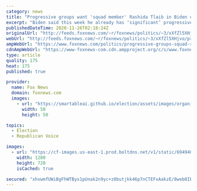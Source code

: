 ```yaml
---
category: news
title: "Progressive groups want 'squad member' Rashida Tlaib in Biden cabinet"
excerpt: "Biden said this week he already has ‘significant’ progressive representation in his administration."
publishedDateTime: 2020-11-26T02:18:24Z
originalUrl: "http://feeds.foxnews.com/~r/foxnews/politics/~3/xXfZl5XHjvo/progressive-groups-squad-rashida-tlaib-biden-cabinet"
webUrl: "http://feeds.foxnews.com/~r/foxnews/politics/~3/xXfZl5XHjvo/progressive-groups-squad-rashida-tlaib-biden-cabinet"
ampWebUrl: "https://www.foxnews.com/politics/progressive-groups-squad-rashida-tlaib-biden-cabinet.amp"
cdnAmpWebUrl: "https://www-foxnews-com.cdn.ampproject.org/c/s/www.foxnews.com/politics/progressive-groups-squad-rashida-tlaib-biden-cabinet.amp"
type: article
quality: 175
heat: 175
published: true

provider:
  name: Fox News
  domain: foxnews.com
  images:
    - url: "https://smartableai.github.io/election/assets/images/organizations/foxnews.com-50x50.jpg"
      width: 50
      height: 50

topics:
  - Election
  - Republican Voice

images:
  - url: "https://cf-images.us-east-1.prod.boltdns.net/v1/static/694940094001/513e2796-4334-4590-9c8e-810dc5663a4b/da8d33f6-eb27-4033-b367-1f1c98be6149/1280x720/match/image.jpg"
    width: 1280
    height: 720
    isCached: true

secured: "xhvwmfUWiBgFhWTByx1pUnak2n9yc+z0butjkk46p7nCTEFxAakzE/8web8IEuH3fHjSQrYw0a7Vc2JRAtj5BnpOv4XCZ08zpTXoo8011t0S1VreMVF1qdn6M+GuNCH518IFiIrfAwRPRtgyiEOrRbJNMUxC/sE6goEb9FEqFbWH1kK+tscY6fiwDCgkqDS+X7IAlkxFrhhXnRgZHyf0VRFgfo4Gy5QRZL7rO1aMiMGq64zuaHaX4U59aBKBUPjeP3nQzTY96QyhkvnDjvURva5MRf/KBZKYo9rMsHQUWIOGCXn2G/V2x+AQ+krrWpfxi0EiXxwva1fRgmpJZRgiAAv8XIPlT5eqoxUgfgN9JbI=;5ciB14bg6+KEBJuKVzO9cQ=="
---
```


